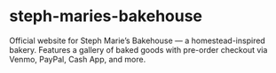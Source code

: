 # steph-maries-bakehouse
Official website for Steph Marie’s Bakehouse — a homestead-inspired bakery. Features a gallery of baked goods with pre-order checkout via Venmo, PayPal, Cash App, and more.
